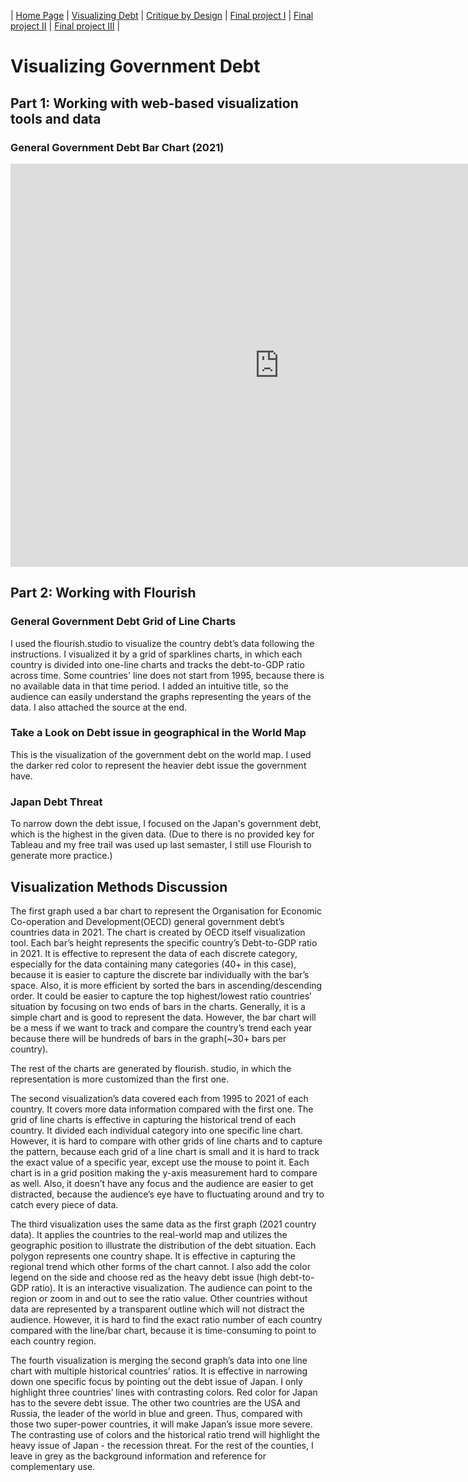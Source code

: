 | [Home Page](https://yicenma.github.io/tswd-portfolio) | [Visualizing Debt](visualizing-government-debt) | [Critique by Design](critique-by-design) | [Final project I](final-project-part-one) | [Final project II](final-project-part-two) | [Final project III](final-project-part-three) |

#  Visualizing Government Debt

## Part 1: Working with web-based visualization tools and data
### General Government Debt Bar Chart (2021)
<iframe src="https://data.oecd.org/chart/6XSx" width="860" height="645" style="border: 0" mozallowfullscreen="true" webkitallowfullscreen="true" allowfullscreen="true"><a href="https://data.oecd.org/chart/6XSx" target="_blank">OECD Chart: General government debt, Total, % of GDP, Annual, 2021</a></iframe>


## Part 2: Working with Flourish
### General Government Debt Grid of Line Charts 

I used the flourish.studio to visualize the country debt’s data following the instructions. I visualized it by a grid of sparklines charts, in which each country is divided into one-line charts and tracks the debt-to-GDP ratio across time. Some countries' line does not start from 1995, because there is no available data in that time period. I added an intuitive title, so the audience can easily understand the graphs representing the years of the data. I also attached the source at the end.

<div class="flourish-embed flourish-chart" data-src="visualisation/12572192"><script src="https://public.flourish.studio/resources/embed.js"></script></div>

### Take a Look on Debt issue in geographical in the World Map

This is the visualization of the government debt on the world map. I used the darker red color to represent the heavier debt issue the government have.

<div class="flourish-embed flourish-map" data-src="visualisation/12572460"><script src="https://public.flourish.studio/resources/embed.js"></script></div>

### Japan Debt Threat

To narrow down the debt issue, I focused on the Japan's government debt, which is the highest in the given data. (Due to there is no provided key for Tableau and my free trail was used up last semaster, I still use Flourish to generate more practice.)

<div class="flourish-embed flourish-chart" data-src="visualisation/12596946"><script src="https://public.flourish.studio/resources/embed.js"></script></div>

## Visualization Methods Discussion

The first graph used a bar chart to represent the Organisation for Economic Co-operation and Development(OECD) general government debt’s countries data in 2021. The chart is created by OECD itself visualization tool. Each bar’s height represents the specific country’s Debt-to-GDP ratio in 2021. It is effective to represent the data of each discrete category, especially for the data containing many categories (40+ in this case), because it is easier to capture the discrete bar individually with the bar’s space. Also, it is more efficient by sorted the bars in ascending/descending order. It could be easier to capture the top highest/lowest ratio countries’ situation by focusing on two ends of bars in the charts. Generally, it is a simple chart and is good to represent the data. However, the bar chart will be a mess if we want to track and compare the country’s trend each year because there will be hundreds of bars in the graph(~30+ bars per country).

The rest of the charts are generated by flourish. studio, in which the representation is more customized than the first one.

The second visualization’s data covered each from 1995 to 2021 of each country. It covers more data information compared with the first one. The grid of line charts is effective in capturing the historical trend of each country. It divided each individual category into one specific line chart. However, it is hard to compare with other grids of line charts and to capture the pattern, because each grid of a line chart is small and it is hard to track the exact value of a specific year, except use the mouse to point it. Each chart is in a grid position making the y-axis measurement hard to compare as well. Also, it doesn’t have any focus and the audience are easier to get distracted, because the audience’s eye have to fluctuating around and try to catch every piece of data. 

The third visualization uses the same data as the first graph (2021 country data). It applies the countries to the real-world map and utilizes the geographic position to illustrate the distribution of the debt situation. Each polygon represents one country shape. It is effective in capturing the regional trend which other forms of the chart cannot. I also add the color legend on the side and choose red as the heavy debt issue (high debt-to-GDP ratio). It is an interactive visualization. The audience can point to the region or zoom in and out to see the ratio value. Other countries without data are represented by a transparent outline which will not distract the audience. However, it is hard to find the exact ratio number of each country compared with the line/bar chart, because it is time-consuming to point to each country region.

The fourth visualization is merging the second graph’s data into one line chart with multiple historical countries’ ratios. It is effective in narrowing down one specific focus by pointing out the debt issue of Japan. I only highlight three countries’ lines with contrasting colors. Red color for Japan has to the severe debt issue. The other two countries are the USA and Russia, the leader of the world in blue and green. Thus, compared with those two super-power countries, it will make Japan’s issue more severe. The contrasting use of colors and the historical ratio trend will highlight the heavy issue of Japan - the recession threat. For the rest of the counties, I leave in grey as the background information and reference for complementary use.



